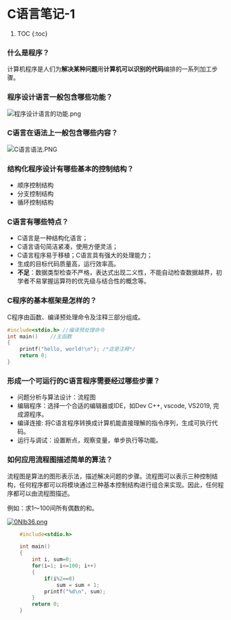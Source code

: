 # C语言笔记-1

1. TOC
{:toc}

### 什么是程序？
计算机程序是人们为**解决某种问题**用**计算机可以识别的代码**编排的一系列加工步骤。

### 程序设计语言一般包含哪些功能？
![程序设计语言的功能.png](https://i.loli.net/2020/10/07/XZ43wPUaKyQhJtp.png)

### C语言在语法上一般包含哪些内容？
![C语言语法.PNG](https://i.loli.net/2020/10/07/imEMxHkNWUGC9oQ.png)

### 结构化程序设计有哪些基本的控制结构？
- 顺序控制结构
- 分支控制结构
- 循环控制结构

### C语言有哪些特点？
- C语言是一种结构化语言；
- C语言语句简洁紧凑，使用方便灵活；
- C语言程序易于移植；C语言具有强大的处理能力；
- 生成的目标代码质量高，运行效率高。
- **不足**：数据类型检查不严格，表达式出现二义性，不能自动检查数据越界，初学者不易掌握运算符的优先级与结合性的概念等。

### C程序的基本框架是怎样的？
C程序由函数、编译预处理命令及注释三部分组成。

```c
#include<stdio.h> //编译预处理命令
int main()    //主函数
{
    printf("hello, world!\n"); /*这是注释*/
    return 0;  
}
```

### 形成一个可运行的C语言程序需要经过哪些步骤？
- 问题分析与算法设计：流程图
- 编辑程序：选择一个合适的编辑器或IDE，如Dev C++, vscode, VS2019, 完成源程序。
- 编译连接: 将C语言程序转换成计算机能直接理解的指令序列，生成可执行代码。
- 运行与调试：设置断点，观察变量，单步执行等功能。
    
### 如何应用流程图描述简单的算法？
流程图是算法的图形表示法，描述解决问题的步骤。流程图可以表示三种控制结构，任何程序都可以将模块通过三种基本控制结构进行组合来实现。因此，任何程序都可以由流程图描述。

例如：求1～100间所有偶数的和。

[![0Nlb36.png](https://s1.ax1x.com/2020/10/06/0Nlb36.png)](https://imgchr.com/i/0Nlb36)
```c
    #include<stdio.h>

    int main()
    {
        int i, sum=0;
        for(i=1; i<=100; i++)
        {
            if(i%2==0)
                sum = sum + 1;
            printf("%d\n", sum);
        }
        return 0;
    }
```




